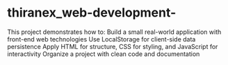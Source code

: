 # thiranex_web-development-
This project demonstrates how to:  Build a small real-world application with front-end web technologies  Use LocalStorage for client-side data persistence  Apply HTML for structure, CSS for styling, and JavaScript for interactivity  Organize a project with clean code and documentation
